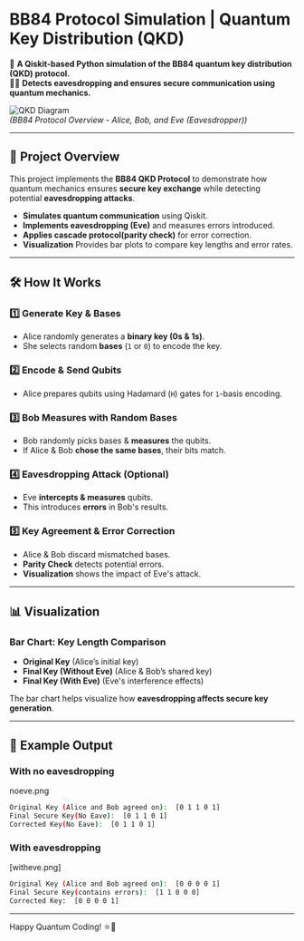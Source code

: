 # **BB84 Protocol Simulation | Quantum Key Distribution (QKD)**  

🔑 **A Qiskit-based Python simulation of the BB84 quantum key distribution (QKD) protocol.**  
👨‍💻 **Detects eavesdropping and ensures secure communication using quantum mechanics.**  

![QKD Diagram](https://upload.wikimedia.org/wikipedia/commons/thumb/2/2d/BB84.svg/500px-BB84.svg.png)  
*(BB84 Protocol Overview - Alice, Bob, and Eve (Eavesdropper))*  

---

## 🚀 **Project Overview**  
This project implements the **BB84 QKD Protocol** to demonstrate how quantum mechanics ensures **secure key exchange** while detecting potential **eavesdropping attacks**.  

- **Simulates quantum communication** using Qiskit.  
- **Implements eavesdropping (Eve)** and measures errors introduced.  
- **Applies cascade protocol(parity check)** for error correction.  
- **Visualization** Provides bar plots to compare key lengths and error rates.

---
## 🛠 **How It Works**
### **1️⃣ Generate Key & Bases**
- Alice randomly generates a **binary key (0s & 1s)**.
- She selects random **bases** (`1` or `0`) to encode the key.

### **2️⃣ Encode & Send Qubits**
- Alice prepares qubits using Hadamard (`H`) gates for `1`-basis encoding.

### **3️⃣ Bob Measures with Random Bases**
- Bob randomly picks bases & **measures** the qubits.
- If Alice & Bob **chose the same bases**, their bits match.

### **4️⃣ Eavesdropping Attack (Optional)**
- Eve **intercepts & measures** qubits.
- This introduces **errors** in Bob's results.

### **5️⃣ Key Agreement & Error Correction**
- Alice & Bob discard mismatched bases.
- **Parity Check** detects potential errors.
- **Visualization** shows the impact of Eve's attack.

---

## 📊 **Visualization**
### **Bar Chart: Key Length Comparison**  
- **Original Key** (Alice’s initial key)
- **Final Key (Without Eve)** (Alice & Bob’s shared key)
- **Final Key (With Eve)** (Eve's interference effects)

The bar chart helps visualize how **eavesdropping affects secure key generation**.

---

## 📜 **Example Output**  
### With no eavesdropping
noeve.png
```bash
Original Key (Alice and Bob agreed on):  [0 1 1 0 1]
Final Secure Key(No Eave):  [0 1 1 0 1]
Corrected Key(No Eave):  [0 1 1 0 1]
```
### With eavesdropping
[witheve.png]
```bash
Original Key (Alice and Bob agreed on):  [0 0 0 0 1]
Final Secure Key(contains errors):  [1 1 0 0 0]
Corrected Key:  [0 0 0 0 1]
```
---

Happy Quantum Coding! ⚛️🚀

